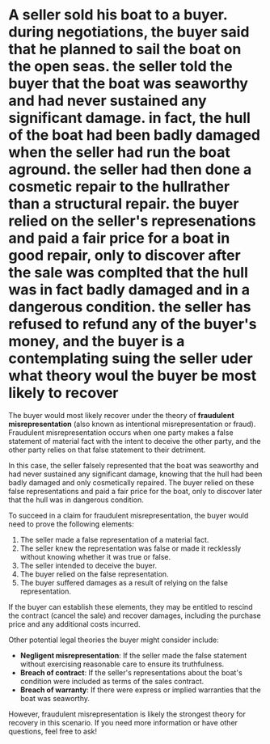 # A seller sold his boat to a buyer. during negotiations, the buyer said that he planned to sail the boat on the open seas. the seller told the buyer that the boat was seaworthy and had never sustained any significant damage. in fact, the hull of the boat had been badly damaged when the seller had run the boat aground. the seller had then done a cosmetic repair to the hullrather than a structural repair. the buyer relied on the seller's represenations and paid a fair price for a boat in good repair, only to discover after the sale was complted that the hull was in fact badly damaged and in a dangerous condition. the seller has refused to refund any of the buyer's money, and the buyer is a contemplating suing the seller uder what theory woul the buyer be most likely to recover

The buyer would most likely recover under the theory of **fraudulent misrepresentation** (also known as intentional misrepresentation or fraud). Fraudulent misrepresentation occurs when one party makes a false statement of material fact with the intent to deceive the other party, and the other party relies on that false statement to their detriment.

In this case, the seller falsely represented that the boat was seaworthy and had never sustained any significant damage, knowing that the hull had been badly damaged and only cosmetically repaired. The buyer relied on these false representations and paid a fair price for the boat, only to discover later that the hull was in dangerous condition.

To succeed in a claim for fraudulent misrepresentation, the buyer would need to prove the following elements:
1. The seller made a false representation of a material fact.
2. The seller knew the representation was false or made it recklessly without knowing whether it was true or false.
3. The seller intended to deceive the buyer.
4. The buyer relied on the false representation.
5. The buyer suffered damages as a result of relying on the false representation.

If the buyer can establish these elements, they may be entitled to rescind the contract (cancel the sale) and recover damages, including the purchase price and any additional costs incurred.

Other potential legal theories the buyer might consider include:
- **Negligent misrepresentation**: If the seller made the false statement without exercising reasonable care to ensure its truthfulness.
- **Breach of contract**: If the seller's representations about the boat's condition were included as terms of the sales contract.
- **Breach of warranty**: If there were express or implied warranties that the boat was seaworthy.

However, fraudulent misrepresentation is likely the strongest theory for recovery in this scenario. If you need more information or have other questions, feel free to ask!


